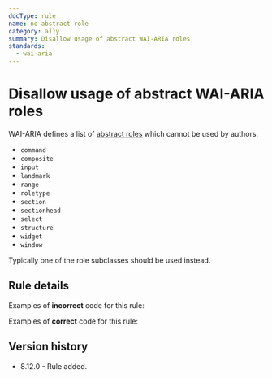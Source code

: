 ```yaml
---
docType: rule
name: no-abstract-role
category: a11y
summary: Disallow usage of abstract WAI-ARIA roles
standards:
  - wai-aria
---
```


# Disallow usage of abstract WAI-ARIA roles

WAI-ARIA defines a list of [abstract roles](https://www.w3.org/TR/wai-aria-1.2/#abstract_roles) which cannot be used by authors:

- `command`
- `composite`
- `input`
- `landmark`
- `range`
- `roletype`
- `section`
- `sectionhead`
- `select`
- `structure`
- `widget`
- `window`

Typically one of the role subclasses should be used instead.

## Rule details

Examples of **incorrect** code for this rule:

<validate name="incorrect" rules="no-abstract-role">
    <div role="landmark"></div>
</validate>

Examples of **correct** code for this rule:

<validate name="correct" rules="no-abstract-role">
    <div role="navigation"></div>
</validate>

## Version history

- 8.12.0 - Rule added.
